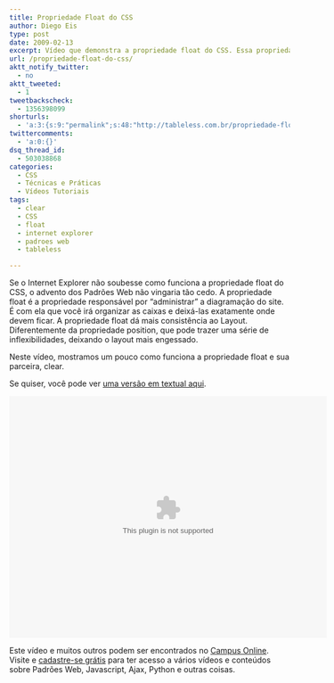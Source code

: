 ```yaml
---
title: Propriedade Float do CSS
author: Diego Eis
type: post
date: 2009-02-13
excerpt: Vídeo que demonstra a propriedade float do CSS. Essa propriedade é responsável pela administração do posicionamento das caixas do layout.
url: /propriedade-float-do-css/
aktt_notify_twitter:
  - no
aktt_tweeted:
  - 1
tweetbackscheck:
  - 1356398099
shorturls:
  - 'a:3:{s:9:"permalink";s:48:"http://tableless.com.br/propriedade-float-do-css";s:7:"tinyurl";s:26:"http://tinyurl.com/3f6ejmu";s:4:"isgd";s:19:"http://is.gd/x621IW";}'
twittercomments:
  - 'a:0:{}'
dsq_thread_id:
  - 503038868
categories:
  - CSS
  - Técnicas e Práticas
  - Vídeos Tutoriais
tags:
  - clear
  - CSS
  - float
  - internet explorer
  - padroes web
  - tableless

---
```

Se o Internet Explorer não soubesse como funciona a propriedade float do CSS, o advento dos Padrões Web não vingaria tão cedo. A propriedade float é a propriedade responsável por &#8220;administrar&#8221; a diagramação do site. É com ela que você irá organizar as caixas e deixá-las exatamente onde devem ficar. A propriedade float dá mais consistência ao Layout. Diferentemente da propriedade position, que pode trazer uma série de inflexibilidades, deixando o layout mais engessado.
  
<!--more-->


  
Neste vídeo, mostramos um pouco como funciona a propriedade float e sua parceira, clear.
  
Se quiser, você pode ver [uma versão em textual aqui][1].

<embed src="http://visie.com.br/campus/static/mediaplayer.swf" width="570" height="434" allowscriptaccess="always" allowfullscreen="true" flashvars="height=434&#038;width=570&#038;file=http://visie.com.br/campus/flv/36.flv&#038;image=http://visie.com.br/campus/static/visie.jpg" />


Este vídeo e muitos outros podem ser encontrados no [Campus Online][2]. Visite e [cadastre-se grátis][3] para ter acesso a vários vídeos e conteúdos sobre Padrões Web, Javascript, Ajax, Python e outras coisas.

 [1]: http://visie.com.br/campus/texto/107
 [2]: http://visie.com.br/campus/
 [3]: http://visie.com.br/campus/cadastrese/